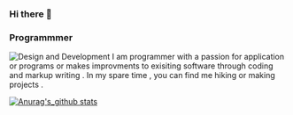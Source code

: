 ### Hi there 👋
### Programmmer
![Design and Development ](https://pbs.twimg.com/profile_banners/945877361844568064/1583889522/1500×500)
 I am programmer with a passion for application or programs or makes improvments to exisiting software through coding and markup writing . In my spare time , you can find me hiking or making projects .

[![Anurag's_github stats](https://github-readme-stats.vercel.app/api?username=ParisaRoozgarian)](https://github.com/anuraghazra/github-readme-stats)


